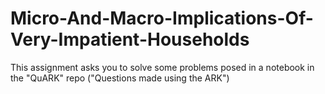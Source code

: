 # Micro-And-Macro-Implications-Of-Very-Impatient-Households

This assignment asks you to solve some problems posed in a notebook in the "QuARK" repo ("Questions made using the ARK")

